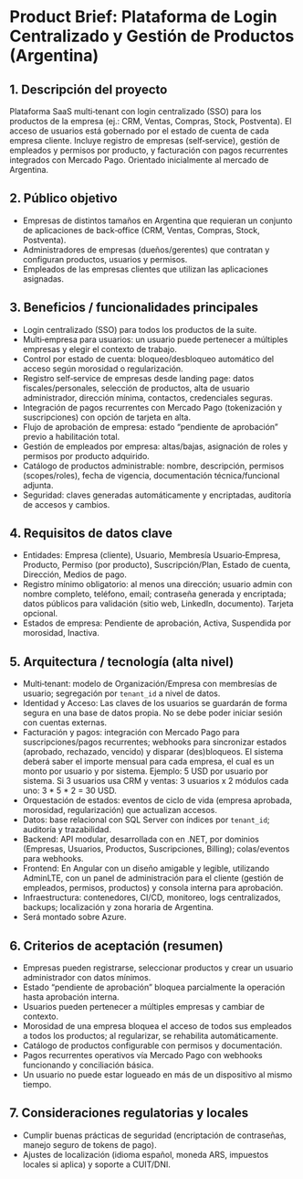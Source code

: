 # Product Brief: Plataforma de Login Centralizado y Gestión de Productos (Argentina)

## 1. Descripción del proyecto
Plataforma SaaS multi‑tenant con login centralizado (SSO) para los productos de la empresa (ej.: CRM, Ventas, Compras, Stock, Postventa). El acceso de usuarios está gobernado por el estado de cuenta de cada empresa cliente. Incluye registro de empresas (self‑service), gestión de empleados y permisos por producto, y facturación con pagos recurrentes integrados con Mercado Pago. Orientado inicialmente al mercado de Argentina.

## 2. Público objetivo
- Empresas de distintos tamaños en Argentina que requieran un conjunto de aplicaciones de back‑office (CRM, Ventas, Compras, Stock, Postventa).
- Administradores de empresas (dueños/gerentes) que contratan y configuran productos, usuarios y permisos.
- Empleados de las empresas clientes que utilizan las aplicaciones asignadas.

## 3. Beneficios / funcionalidades principales
- Login centralizado (SSO) para todos los productos de la suite.
- Multi‑empresa para usuarios: un usuario puede pertenecer a múltiples empresas y elegir el contexto de trabajo.
- Control por estado de cuenta: bloqueo/desbloqueo automático del acceso según morosidad o regularización.
- Registro self‑service de empresas desde landing page: datos fiscales/personales, selección de productos, alta de usuario administrador, dirección mínima, contactos, credenciales seguras.
- Integración de pagos recurrentes con Mercado Pago (tokenización y suscripciones) con opción de tarjeta en alta.
- Flujo de aprobación de empresa: estado “pendiente de aprobación” previo a habilitación total.
- Gestión de empleados por empresa: altas/bajas, asignación de roles y permisos por producto adquirido.
- Catálogo de productos administrable: nombre, descripción, permisos (scopes/roles), fecha de vigencia, documentación técnica/funcional adjunta.
- Seguridad: claves generadas automáticamente y encriptadas, auditoría de accesos y cambios.

## 4. Requisitos de datos clave
- Entidades: Empresa (cliente), Usuario, Membresía Usuario‑Empresa, Producto, Permiso (por producto), Suscripción/Plan, Estado de cuenta, Dirección, Medios de pago.
- Registro mínimo obligatorio: al menos una dirección; usuario admin con nombre completo, teléfono, email; contraseña generada y encriptada; datos públicos para validación (sitio web, LinkedIn, documento). Tarjeta opcional.
- Estados de empresa: Pendiente de aprobación, Activa, Suspendida por morosidad, Inactiva.

## 5. Arquitectura / tecnología (alta nivel)
- Multi‑tenant: modelo de Organización/Empresa con membresías de usuario; segregación por `tenant_id` a nivel de datos.
- Identidad y Acceso: Las claves de los usuarios se guardarán de forma segura en una base de datos propia. No se debe poder iniciar sesión con cuentas externas.
- Facturación y pagos: integración con Mercado Pago para suscripciones/pagos recurrentes; webhooks para sincronizar estados (aprobado, rechazado, vencido) y disparar (des)bloqueos. El sistema deberá saber el importe mensual para cada empresa, el cual es un monto por usuario y por sistema. Ejemplo: 5 USD por usuario por sistema. Si 3 usuarios usa CRM y ventas: 3 usuarios x 2 módulos cada uno: 3 * 5 * 2 = 30 USD.
- Orquestación de estados: eventos de ciclo de vida (empresa aprobada, morosidad, regularización) que actualizan accesos.
- Datos: base relacional con SQL Server con índices por `tenant_id`; auditoría y trazabilidad.
- Backend: API modular, desarrollada con en .NET, por dominios (Empresas, Usuarios, Productos, Suscripciones, Billing); colas/eventos para webhooks.
- Frontend: En Angular con un diseño amigable y legible, utilizando AdminLTE, con un panel de administración para el cliente (gestión de empleados, permisos, productos) y consola interna para aprobación.
- Infraestructura: contenedores, CI/CD, monitoreo, logs centralizados, backups; localización y zona horaria de Argentina.
- Será montado sobre Azure.

## 6. Criterios de aceptación (resumen)
- Empresas pueden registrarse, seleccionar productos y crear un usuario administrador con datos mínimos.
- Estado “pendiente de aprobación” bloquea parcialmente la operación hasta aprobación interna.
- Usuarios pueden pertenecer a múltiples empresas y cambiar de contexto.
- Morosidad de una empresa bloquea el acceso de todos sus empleados a todos los productos; al regularizar, se rehabilita automáticamente.
- Catálogo de productos configurable con permisos y documentación.
- Pagos recurrentes operativos vía Mercado Pago con webhooks funcionando y conciliación básica.
- Un usuario no puede estar logueado en más de un dispositivo al mismo tiempo.

## 7. Consideraciones regulatorias y locales
- Cumplir buenas prácticas de seguridad (encriptación de contraseñas, manejo seguro de tokens de pago).
- Ajustes de localización (idioma español, moneda ARS, impuestos locales si aplica) y soporte a CUIT/DNI.


